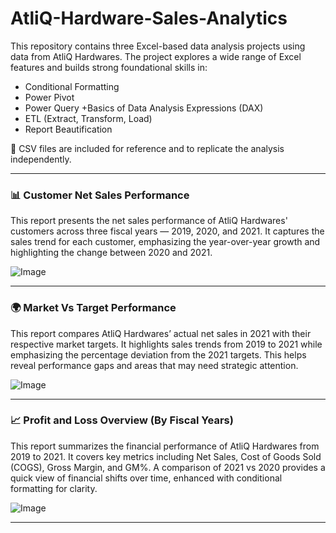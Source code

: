 # AtliQ-Hardware-Sales-Analytics
This repository contains three Excel-based data analysis projects using data from AtliQ Hardwares. The project explores a wide range of Excel features and builds strong foundational skills in:
+ Conditional Formatting
+ Power Pivot
+ Power Query
+Basics of Data Analysis Expressions (DAX)
+ ETL (Extract, Transform, Load)
+ Report Beautification

📂 CSV files are included for reference and to replicate the analysis independently.

---
### 📊 Customer Net Sales Performance ###

This report presents the net sales performance of AtliQ Hardwares' customers across three fiscal years — 2019, 2020, and 2021. It captures the sales trend for each customer, emphasizing the year-over-year growth and highlighting the change between 2020 and 2021.

![Image](https://github.com/user-attachments/assets/cee2273a-a4cb-4ecd-9a5c-8a471214f15d)

---
### 🌍 Market Vs Target Performance ###

This report compares AtliQ Hardwares’ actual net sales in 2021 with their respective market targets. It highlights sales trends from 2019 to 2021 while emphasizing the percentage deviation from the 2021 targets. This helps reveal performance gaps and areas that may need strategic attention.

![Image](https://github.com/user-attachments/assets/8ef3a0b2-bdc0-463c-b0f5-3418ee166de0)

---
### 📈 Profit and Loss Overview (By Fiscal Years) ###

This report summarizes the financial performance of AtliQ Hardwares from 2019 to 2021. It covers key metrics including Net Sales, Cost of Goods Sold (COGS), Gross Margin, and GM%. A comparison of 2021 vs 2020 provides a quick view of financial shifts over time, enhanced with conditional formatting for clarity.

![Image](https://github.com/user-attachments/assets/3b6d02f0-9878-49ff-92ce-404aa6eb7f0a)

---
